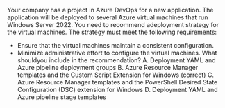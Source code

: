 Your company has a project in Azure DevOps for a new application. The application will be deployed to several Azure virtual machines that run Windows Server 2022. You need to recommend adeployment strategy for the virtual machines. The strategy must meet the following requirements:
* Ensure that the virtual machines maintain a consistent configuration.
* Minimize administrative effort to configure the virtual machines.
What shouldyou include in the recommendation?
A. Deployment YAML and Azure pipeline deployment groups
B. Azure Resource Manager templates and the Custom Script Extension for Windows (correct)
C. Azure Resource Manager templates and the PowerShell Desired State Configuration (DSC) extension for Windows
D. Deployment YAML and Azure pipeline stage templates
